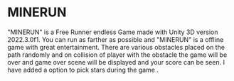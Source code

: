 # MINERUN

"MINERUN" is a Free Runner endless Game made with Unity 3D version 2022.3.0f1.
You can run as farther as possible and "MINERUN" is a offline game with great entertainment.
There are various obstacles placed on the path randomly and on collision of player with the obstacle the game will be over and game over scene will be displayed and your score can be seen.
I have added a option to pick stars during the game .


 

 


